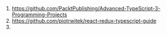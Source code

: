 1. https://github.com/PacktPublishing/Advanced-TypeScript-3-Programming-Projects
2. https://github.com/piotrwitek/react-redux-typescript-guide
3. 